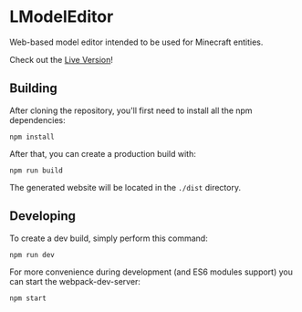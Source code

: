 # LModelEditor
Web-based model editor intended to be used for Minecraft entities.

Check out the [Live Version](https://lclpyt.github.io/LModelEditor/ "The live version on GitHub Pages")!

## Building
After cloning the repository, you'll first need to install all the npm dependencies:
```
npm install
```
After that, you can create a production build with:
```
npm run build
```
The generated website will be located in the `./dist` directory.

## Developing
To create a dev build, simply perform this command:
```
npm run dev
```
For more convenience during development (and ES6 modules support) you can start the webpack-dev-server:
```
npm start
```
